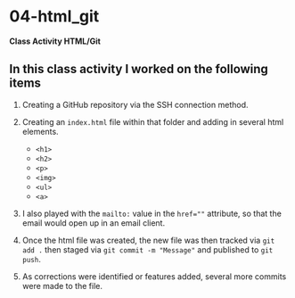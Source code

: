 # 04-html_git
**Class Activity HTML/Git**

## In this class activity I worked on the following items

1. Creating a GitHub repository via the SSH connection method. 

2. Creating an `index.html` file within that folder and adding in several html elements.
    - `<h1>`
    - `<h2>`
    - `<p>`
    - `<img>`
    - `<ul>`
    -  `<a>`

3. I also played with the `mailto:` value in the `href=""` attribute, so that the email would open up in an email client.  

4. Once the html file was created, the new file was then tracked via `git add .` then staged via `git commit -m "Message"` and published to `git push`.

5. As corrections were identified or features added, several more commits were made to the file. 
